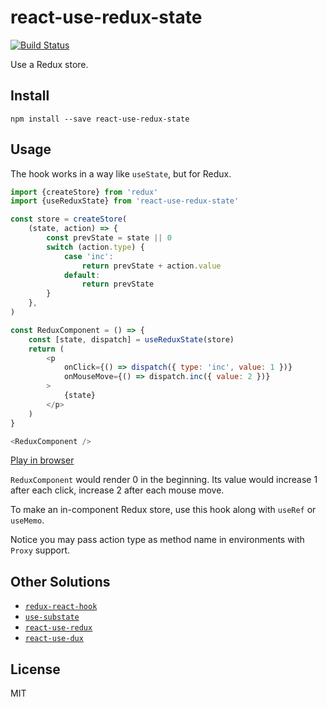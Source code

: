 # react-use-redux-state

[![Build Status](https://travis-ci.com/pinyin/react-use-redux-state.svg?branch=master)](https://travis-ci.com/pinyin/react-use-redux-state)

Use a Redux store.

## Install

```
npm install --save react-use-redux-state
```

## Usage

The hook works in a way like `useState`, but for Redux.

```js
import {createStore} from 'redux'
import {useReduxState} from 'react-use-redux-state'

const store = createStore(
    (state, action) => {
        const prevState = state || 0
        switch (action.type) {
            case 'inc':
                return prevState + action.value
            default:
                return prevState
        }
    },
)

const ReduxComponent = () => {
    const [state, dispatch] = useReduxState(store)
    return (
        <p
            onClick={() => dispatch({ type: 'inc', value: 1 })}
            onMouseMove={() => dispatch.inc({ value: 2 })}
        >
            {state}
        </p>
    )
}

<ReduxComponent />
```

[Play in browser](https://stackblitz.com/edit/react-use-redux-state)

`ReduxComponent` would render 0 in the beginning. Its value would increase 1 after each click, increase 2 after each mouse move.

To make an in-component Redux store, use this hook along with `useRef` or `useMemo`.

Notice you may pass action type as method name in environments with `Proxy` support.

## Other Solutions

-   [`redux-react-hook`](https://github.com/facebookincubator/redux-react-hook)
-   [`use-substate`](https://github.com/philipp-spiess/use-substate)
-   [`react-use-redux`](https://github.com/martynaskadisa/react-use-redux)
-   [`react-use-dux`](https://github.com/richardpj/react-use-dux)

## License

MIT
